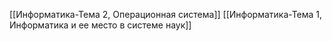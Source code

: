 [[Информатика-Тема 2, Операционная система]]
[[Информатика-Тема 1, Информатика и ее место в системе наук]]